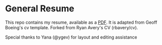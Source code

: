 # General Resume

This repo contains my resume, available as a [PDF](resume-dcavery.pdf). It is adapted from Geoff Boeing's cv template. Forked from Ryan Avery's CV (rbavery/cv).

Special thanks to Yana (@ygev) for layout and editing assistance

